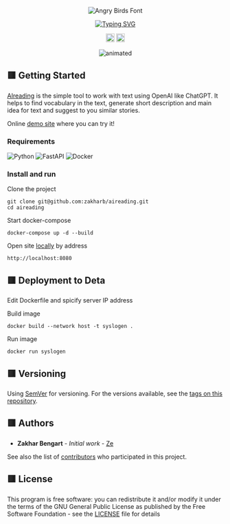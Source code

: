 <p align="center">
  <img src="https://user-images.githubusercontent.com/101948294/224011944-f5d171ef-9c38-4031-ba0a-a76d04900c09.png" alt="Angry Birds Font" />
</p>

<p align="center">

  <a href="https://git.io/typing-svg">
    <img src="https://readme-typing-svg.herokuapp.com?font=Fira+Code&weight=600&pause=1000&color=E11E7B&center=true&width=435&lines=Read+fast+with+AI+power.;Learn for fun!" alt="Typing SVG" />
  </a>

</p>

<p align="center">
  <img src="https://img.shields.io/badge/version-1.0-blue" height="20"/>
  <img src="https://img.shields.io/badge/python-3.11-blue" height="20"/>
</p>

<p align="center">
  <img src="https://user-images.githubusercontent.com/101948294/224011809-81c79668-eb40-4e7e-b61d-0f99cafd67cb.gif" alt="animated" />
</p>


## :red_square: Getting Started

[AIreading](https://github.com/zakharb/aireading) is the simple tool to work with text using OpenAI like ChatGPT. It helps to find vocabulary in the text, generate short description and main idea for text and suggest to you similar stories.  

Online [demo site](https://github.com/zakharb/aireading) where you can try it!

### Requirements

![Python](https://img.shields.io/badge/python-3670A0?style=for-the-badge&logo=python&logoColor=ffdd54)
![FastAPI](https://img.shields.io/badge/FastAPI-005571?style=for-the-badge&logo=fastapi)
![Docker](https://img.shields.io/badge/docker-%230db7ed.svg?style=for-the-badge&logo=docker&logoColor=white)

### Install and run

Clone the project

```
git clone git@github.com:zakharb/aireading.git
cd aireading
```

Start docker-compose

```
docker-compose up -d --build
```
Open site [locally](http://localhost:8080) by address 
```
http://localhost:8080
```

## :red_square: Deployment to Deta

Edit Dockerfile and spicify server IP address

Build image
```
docker build --network host -t syslogen .
```

Run image
```
docker run syslogen
```
## :red_square: Versioning

Using [SemVer](http://semver.org/) for versioning. For the versions available, see the [tags on this repository](https://github.com/zakharb/syslogen/tags). 

## :red_square: Authors

* **Zakhar Bengart** - *Initial work* - [Ze](https://github.com/zakharb)

See also the list of [contributors](https://github.com/zakharb/syslogen/contributors) who participated in this project.

## :red_square: License

This program is free software: you can redistribute it and/or modify it under the terms of the GNU General Public License as published by the Free Software Foundation - see the [LICENSE](LICENSE) file for details


